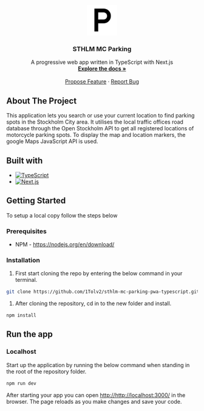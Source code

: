 <div id="top"></div>

<!-- PROJECT LOGO -->
<br />
<div align="center">
  <a href="https://github.com/1Tolv2/sthlm-mc-parking-pwa">
    <img src="components/assets/parking.svg" alt="parking icon" width="80" height="80" >
  </a>

<h3 align="center">STHLM MC Parking</h3>

  <p align="center">
    A progressive web app written in TypeScript with Next.js
    <br />
    <a href="https://github.com/1Tolv2/sthlm-mc-parking-pwa"><strong>Explore the docs »</strong></a>
    <br />
    <br />
    <a href="https://github.com/1Tolv2/sthlm-mc-parking-pwa/issues">Propose Feature</a>
	  ·
    <a href="https://github.com/1Tolv2/sthlm-mc-parking-pwa/issues">Report Bug</a>
  </p>
</div>

<!-- ABOUT THE PROJECT -->
## About The Project

This application lets you search or use your current location to find parking spots in the Stockholm City area. It utilises the local traffic offices road database through the Open Stockholm API to get all registered locations of motorcycle parking spots.
To display the map and location markers, the google Maps JavaScript API is used.

## Built with
* [<img alt="TypeScript" src="https://img.shields.io/static/v1?style=flat&logo=typescript&label=&message=TypeScript&color=white"/>](https://www.typescriptlang.org/)
* [<img alt="Next.js" src="https://img.shields.io/static/v1?style=flat&logo=next.js&label=&message=Next&color=black"/>](https://nextjs.org/)

<!-- GETTING STARTED -->
## Getting Started

To setup a local copy follow the steps below

### Prerequisites

* NPM - https://nodejs.org/en/download/

### Installation
 
1. First start cloning the repo by entering the below command in your terminal.
```sh
git clone https://github.com/1Tolv2/sthlm-mc-parking-pwa-typescript.git
```
1. After cloning the repository, cd in to the new folder and install.
```sh
npm install
```

## Run the app
### Localhost
Start up the application by running the below command when standing in the root of the repository folder.
```sh
npm run dev
```

After starting your app you can open <a href="http://http://localhost:3000/">http://http://localhost:3000/</a> in the browser.
The page reloads as you make changes and save your code.
